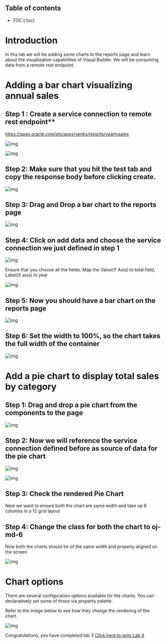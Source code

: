 
## Table of contents

* TOC
{:toc}

# Introduction
In this lab we will be adding some charts to the reports page and learn about the visualization capabilities of Visual Builder. We will be consuming data from a remote rest endpoint. 

# Adding a bar chart visualizing annual sales

## Step 1 : Create a service connection to remote rest endpoint**
https://apex.oracle.com/pls/apex/venks/reports/yearlysales

![img](assets/image2019-8-25_15-22-13.png)

![img](assets/image2019-8-25_15-22-50.png)

## Step 2: Make sure that you hit the test tab and copy the response body before clicking create.

![img](assets/image2019-8-25_15-24-19.png)

## Step 3: Drag and Drop a bar chart to the reports page

![img](assets/image2019-8-25_15-26-4.png)

## Step 4: Click on add data and choose the service connection we just defined in step 1

![img](assets/image2019-8-25_15-27-45.png)

Ensure that you choose all the fields. Map the Value(Y Axis) to total field, Label(X axis) to year 

![img](assets/image2019-8-25_15-29-15.png)

## Step 5: Now you should have a bar chart on the reports page

![img](assets/image2019-8-25_15-30-39.png)

## Step 6: Set the width to 100%, so the chart takes the full width of the container

![img](assets/image2019-8-25_16-24-41.png)
# Add a pie chart to display total sales by category

## Step 1: Drag and drop a pie chart from the components to the page

![img](assets/image2019-8-25_16-28-32.png)

## Step 2: Now we will reference the service connection defined before as source of data for the pie chart

![img](assets/image2019-8-25_16-30-16.png)

![img](assets/image2019-8-25_16-31-38.png)

## Step 3: Check the rendered Pie Chart

Next we want to ensure both the chart are same width and take up 6 columns in a 12 grid layout

## Step 4: Change the class for both the chart to oj-md-6

Now both the charts should be of the same width and properly aligned on the screen

![img](assets/image2019-8-25_16-37-14.png)

# Chart options
There are several configuration options available for the charts. You can declaratively set some of those via property palette.

Refer to the image below to see how they change the rendering of the chart.

![img](assets/chart-options.gif)

Congratulations, you have completed lab 3 [Click here to goto Lab 4](lab4)
